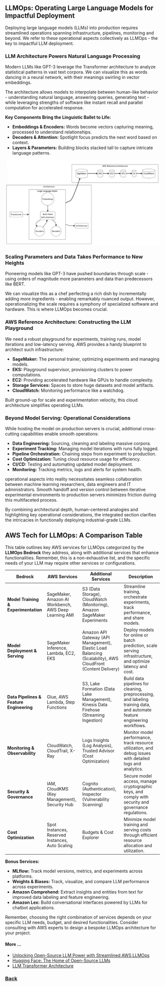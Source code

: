 ## LLMOps: Operating Large Language Models for Impactful Deployment

Deploying large language models (LLMs) into production requires streamlined operations spanning infrastructure, pipelines, monitoring and beyond. We refer to these operational aspects collectively as LLMOps - the key to impactful LLM deployment.

### LLM Architecture Powers Natural Language Processing

Modern LLMs like GPT-3 leverage the Transformer architecture to analyze statistical patterns in vast text corpora. We can visualize this as words dancing in a neural network, with their meanings swirling in vector embeddings.

The architecture allows models to interpolate between human-like behavior - understanding natural language, answering queries, generating text - while leveraging strengths of software like instant recall and parallel computation for accelerated response.

**Key Components Bring the Linguistic Ballet to Life:**

* **Embeddings & Encoders:** Words become vectors capturing meaning, processed to understand relationships.
* **Decoders & Attention:** Spotlight focus predicts the next word based on context.
* **Layers & Parameters:** Building blocks stacked tall to capture intricate language patterns.

![img_10.png](../images/img_10.png)

### Scaling Parameters and Data Takes Performance to New Heights

Pioneering models like GPT-3 have pushed boundaries through scale - using orders of magnitude more parameters and data than predecessors like BERT.

We can visualize this as a chef perfecting a rich dish by incrementally adding more ingredients - enabling remarkably nuanced output. However, operationalizing the scale requires a symphony of specialized software and hardware. This is where LLMOps becomes crucial.

### AWS Reference Architecture: Constructing the LLM Playground

We need a robust playground for experiments, training runs, model iterations and low-latency serving. AWS provides a handy blueprint to architect such infrastructure:

* **SageMaker:** The personal trainer, optimizing experiments and managing models.
* **EKS:** Playground supervisor, provisioning clusters to power computations.
* **EC2:** Providing accelerated hardware like GPUs to handle complexity.
* **Storage Services:** Spaces to store huge datasets and model artifacts.
* **CloudWatch:** Monitoring performance like a watchdog.

Built ground-up for scale and experimentation velocity, this cloud architecture simplifies operating LLMs.

### Beyond Model Serving: Operational Considerations


While hosting the model on production servers is crucial, additional cross-cutting capabilities enable smooth operations:

* **Data Engineering:** Sourcing, cleaning and labeling massive corpora.
* **Experiment Tracking:** Managing model iterations with runs fully logged.
* **Pipeline Orchestration:** Chaining steps from experiment to production.
* **Cost Optimization:** Tuning cloud resource usage for efficiency.
* **CI/CD:** Testing and automating updated model deployment.
* **Monitoring:** Tracking metrics, logs and alerts for system health.

operational aspects into reality necessitates seamless collaboration between machine learning researchers, data engineers and IT administrators. Smooth handoff and version control between iterative experimental environments to production servers minimizes friction during this multifaceted process.

By combining architectural depth, human-centered analogies and highlighting key operational considerations, the integrated section clarifies the intricacies in functionally deploying industrial-grade LLMs.

## AWS Tech for LLMOps: A Comparison Table

This table outlines key AWS services for LLMOps categorized by the **LLMOps Bedrock** they address, along with additional services that enhance functionalities. Remember, this is a non-exhaustive list, and the specific needs of your LLM may require other services or configurations.

| Bedrock | AWS Services | Additional Services | Description |
|---|---|---|---|
| **Model Training & Experimentation** | SageMaker, Amazon AI Workbench, AWS Deep Learning AMI | S3 (Data Storage), CloudWatch (Monitoring), Amazon SageMaker Experiments | Streamline training, orchestrate experiments, track performance, and share models. |
| **Model Deployment & Serving** | SageMaker Inference, Lambda, EC2, EKS | Amazon API Gateway (API Management), Elastic Load Balancing (Scalability), AWS CloudFront (Content Delivery) | Deploy models for online or batch prediction, scale serving infrastructure, and optimize latency and cost. |
| **Data Pipelines & Feature Engineering** | Glue, AWS Lambda, Step Functions | S3, Lake Formation (Data Lake Management), Kinesis Data Firehose (Streaming Ingestion) | Build data pipelines for cleaning, preprocessing, and labeling training data, and automate feature engineering workflows. |
| **Monitoring & Observability** | CloudWatch, CloudTrail, X-Ray | Logs Insights (Log Analysis), Trusted Advisor (Cost Optimization) | Monitor model performance, track resource utilization, and debug issues with detailed logs and analytics. |
| **Security & Governance** | IAM, CloudKMS (Key Management), Security Hub | Cognito (Authentication), Inspector (Vulnerability Scanning) | Secure model access, manage cryptographic keys, and comply with security and governance regulations. |
| **Cost Optimization** | Spot Instances, Reserved Instances, Auto Scaling | Budgets & Cost Explorer | Minimize model training and serving costs through efficient resource allocation and utilization. |

**Bonus Services:**

* **MLflow:** Track model versions, metrics, and experiments across platforms.
* **Weights & Biases:** Track, visualize, and compare LLM performance across experiments.
* **Amazon Comprehend:** Extract insights and entities from text for improved data labeling and feature engineering.
* **Amazon Lex:** Build conversational interfaces powered by LLMs for chatbot applications.

Remember, choosing the right combination of services depends on your specific LLM needs, budget, and desired functionalities. Consider consulting with AWS experts to design a bespoke LLMOps architecture for your project.

#### More ...

* [Unlocking Open-Source LLM Power with Streamlined AWS LLMOps](llm_open_source.md)
* [Hugging Face: The Home of Open-Source LLMs](Hugging_Face.md)
* [LLM Transformer Architecture](Transformer.md)

### [Back](..%2Freadme.md)